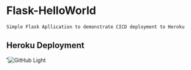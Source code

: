 # Flask-HelloWorld
    Simple Flask Apllication to demonstrate CICD deployment to Heroku

## Heroku Deployment
 ˚![GitHub Light](https://github.com/github-light.png#gh-dark-mode-only)
